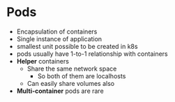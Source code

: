 Pods
====
- Encapsulation of containers
- Single instance of application
- smallest unit possible to be created in k8s
- pods usually have 1-to-1 relationship with containers
- **Helper** containers
   * Share the same network space
      * So both of them are localhosts
   * Can easily share volumes also
- **Multi-container** pods are rare 
